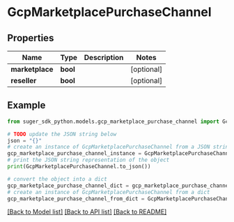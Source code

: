 # GcpMarketplacePurchaseChannel


## Properties

Name | Type | Description | Notes
------------ | ------------- | ------------- | -------------
**marketplace** | **bool** |  | [optional] 
**reseller** | **bool** |  | [optional] 

## Example

```python
from suger_sdk_python.models.gcp_marketplace_purchase_channel import GcpMarketplacePurchaseChannel

# TODO update the JSON string below
json = "{}"
# create an instance of GcpMarketplacePurchaseChannel from a JSON string
gcp_marketplace_purchase_channel_instance = GcpMarketplacePurchaseChannel.from_json(json)
# print the JSON string representation of the object
print(GcpMarketplacePurchaseChannel.to_json())

# convert the object into a dict
gcp_marketplace_purchase_channel_dict = gcp_marketplace_purchase_channel_instance.to_dict()
# create an instance of GcpMarketplacePurchaseChannel from a dict
gcp_marketplace_purchase_channel_from_dict = GcpMarketplacePurchaseChannel.from_dict(gcp_marketplace_purchase_channel_dict)
```
[[Back to Model list]](../README.md#documentation-for-models) [[Back to API list]](../README.md#documentation-for-api-endpoints) [[Back to README]](../README.md)


